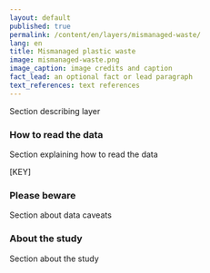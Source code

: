 ```yaml
---
layout: default
published: true
permalink: /content/en/layers/mismanaged-waste/
lang: en
title: Mismanaged plastic waste
image: mismanaged-waste.png
image_caption: image credits and caption
fact_lead: an optional fact or lead paragraph
text_references: text references
---
```


Section describing layer

### How to read the data

Section explaining how to read the data

[KEY]

### Please beware

Section about data caveats

### About the study

Section about the study
